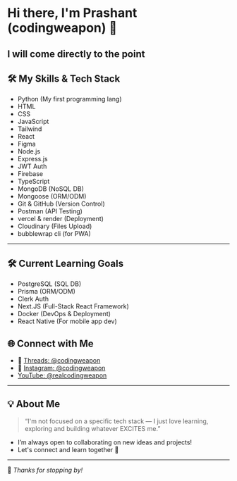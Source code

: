# Hi there, I'm Prashant (codingweapon) 👋

## I will come directly to the point

## 🛠️ My Skills & Tech Stack

- Python (My first programming lang)
- HTML
- CSS
- JavaScript
- Tailwind
- React
- Figma
- Node.js
- Express.js
- JWT Auth
- Firebase
- TypeScript
- MongoDB (NoSQL DB)
- Mongoose (ORM/ODM)
- Git & GitHub (Version Control)
- Postman (API Testing)
- vercel & render (Deployment)
- Cloudinary (Files Upload)
- bubblewrap cli (for PWA)

---

## 🛠️ Current Learning Goals

- PostgreSQL (SQL DB)
- Prisma (ORM/ODM)
- Clerk Auth
- Next.JS (Full-Stack React Framework) 
- Docker (DevOps & Deployment)
- React Native (For mobile app dev)


## 🌐 Connect with Me

- 🧵 [Threads: @codingweapon](https://www.threads.net/codingweapon)
- 📸 [Instagram: @codingweapon](https://www.instagram.com/codingweapon)
-    [YouTube: @realcodingweapon](https://www.youtube.com/@realcodingweapon)

---

## 💡 About Me

> “I'm not focused on a specific tech stack — I just love learning, exploring and building whatever EXCITES me.”

- I’m always open to collaborating on new ideas and projects!
- Let's connect and learn together 🚀

---

🌟 _Thanks for stopping by!_
